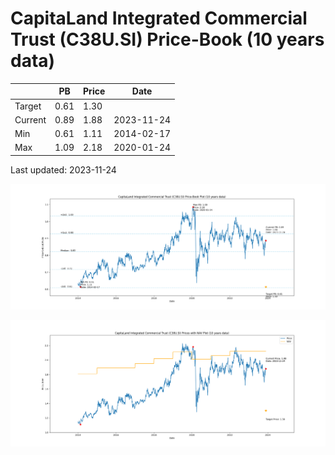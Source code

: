 # CapitaLand Integrated Commercial Trust (C38U.SI) Price-Book (10 years data)

|     | PB   | Price | Date       |
|-----|------|-------|------------|
| Target | 0.61 | 1.30  |  |
| Current | 0.89 | 1.88  | 2023-11-24 |
| Min | 0.61 | 1.11  | 2014-02-17 |
| Max | 1.09 | 2.18  | 2020-01-24 |

Last updated: 2023-11-24

![Plot of Price-Book ratio for CapitaLand Integrated Commercial Trust (C38U.SI)](C38U_pb_10.png)

![Plot of Price with NAV for CapitaLand Integrated Commercial Trust (C38U.SI)](C38U_price_nav_10.png)
